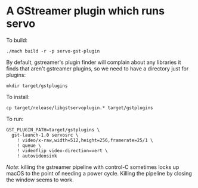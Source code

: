 # A GStreamer plugin which runs servo

To build:
```
./mach build -r -p servo-gst-plugin
```

By default, gstreamer's plugin finder will complain about any libraries it finds that aren't
gstreamer plugins, so we need to have a directory just for plugins:
```
mkdir target/gstplugins
```

To install:
```
cp target/release/libgstservoplugin.* target/gstplugins
```

To run:
```
GST_PLUGIN_PATH=target/gstplugins \
  gst-launch-1.0 servosrc \
    ! video/x-raw,width=512,height=256,framerate=25/1 \
    ! queue \
    ! videoflip video-direction=vert \
    ! autovideosink
```

*Note*: killing the gstreamer pipeline with control-C sometimes locks up macOS to the point
of needing a power cycle. Killing the pipeline by closing the window seems to work.